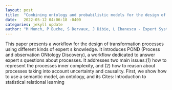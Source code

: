 ```yaml
---
layout: post
title:  "Combining ontology and probabilistic models for the design of bio-based product transformation processes"
date:   2022-05-12 04:06:18 -0400
categories: jekyll update
author: "M Munch, P Buche, S Dervaux, J Dibie, L Ibanescu - Expert Systems with , 2022"
---
```

This paper presents a workflow for the design of transformation processes using different kinds of expert s knowledge. It introduces POND (Process and observation ONtology Discovery), a workflow dedicated to answer expert s questions about processes. It addresses two main issues:(1) how to represent the processes inner complexity, and (2) how to reason about processes taking into account uncertainty and causality. First, we show how to use a semantic model, an ontology, and its Cites: Introduction to statistical relational learning